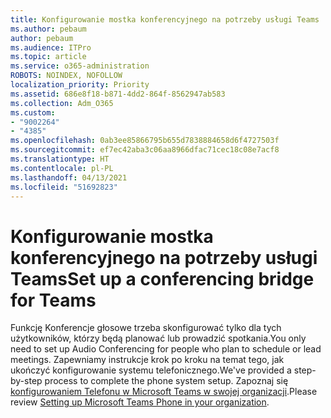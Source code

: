 ```yaml
---
title: Konfigurowanie mostka konferencyjnego na potrzeby usługi Teams
ms.author: pebaum
author: pebaum
ms.audience: ITPro
ms.topic: article
ms.service: o365-administration
ROBOTS: NOINDEX, NOFOLLOW
localization_priority: Priority
ms.assetid: 686e8f18-b871-4dd2-864f-8562947ab583
ms.collection: Adm_O365
ms.custom:
- "9002264"
- "4385"
ms.openlocfilehash: 0ab3ee85866795b655d7838884658d6f4727503f
ms.sourcegitcommit: ef7ec42aba3c06aa8966dfac71cec18c08e7acf8
ms.translationtype: HT
ms.contentlocale: pl-PL
ms.lasthandoff: 04/13/2021
ms.locfileid: "51692823"
---
```

# <a name="set-up-a-conferencing-bridge-for-teams"></a><span data-ttu-id="6a619-102">Konfigurowanie mostka konferencyjnego na potrzeby usługi Teams</span><span class="sxs-lookup"><span data-stu-id="6a619-102">Set up a conferencing bridge for Teams</span></span>

<span data-ttu-id="6a619-103">Funkcję Konferencje głosowe trzeba skonfigurować tylko dla tych użytkowników, którzy będą planować lub prowadzić spotkania.</span><span class="sxs-lookup"><span data-stu-id="6a619-103">You only need to set up Audio Conferencing for people who plan to schedule or lead meetings.</span></span> <span data-ttu-id="6a619-104">Zapewniamy instrukcje krok po kroku na temat tego, jak ukończyć konfigurowanie systemu telefonicznego.</span><span class="sxs-lookup"><span data-stu-id="6a619-104">We've provided a step-by-step process to complete the phone system setup.</span></span> <span data-ttu-id="6a619-105">Zapoznaj się [konfigurowaniem Telefonu w Microsoft Teams w swojej organizacji](https://docs.microsoft.com/MicrosoftTeams/phone-number-calling-plans/port-order-overview).</span><span class="sxs-lookup"><span data-stu-id="6a619-105">Please review [Setting up Microsoft Teams Phone in your organization](https://docs.microsoft.com/MicrosoftTeams/phone-number-calling-plans/port-order-overview).</span></span>
